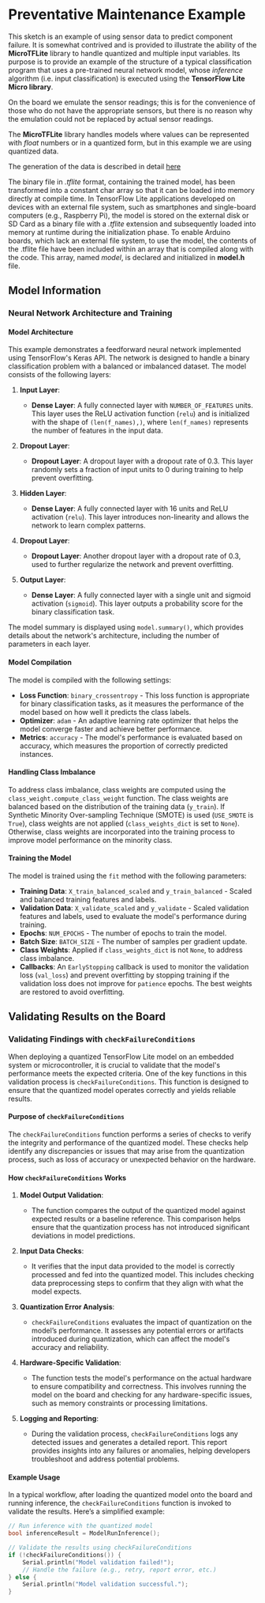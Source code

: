 # Preventative Maintenance Example

This sketch is an example of using sensor data to predict component failure. It is somewhat contrived and is provided to illustrate the ability of the **MicroTFLite** library to handle quantized and multiple input variables. Its purpose is to provide an example of the structure of a typical classification program that uses a pre-trained neural network model, whose _inference_ algorithm (i.e. input classification) is executed using the **TensorFlow Lite Micro library**.

On the board we emulate the sensor readings; this is for the convenience of those who do not have the appropriate sensors, but there is no reason why the emulation could not be replaced by actual sensor readings.

The **MicroTFLite** library handles models where values can be represented with _float_ numbers or in a quantized form, but in this example we are using quantized data.

The generation of the data is described in detail [here](https://github.com/johnosbb/Artificial-intelligence/tree/main/Embedded/PreventativeMaintenance)

The binary file in _.tflite_ format, containing the trained model, has been transformed into a constant char array so that it can be loaded into memory directly at compile time. In TensorFlow Lite applications developed on devices with an external file system, such as smartphones and single-board computers (e.g., Raspberry Pi), the model is stored on the external disk or SD Card as a binary file with a _.tflite_ extension and subsequently loaded into memory at runtime during the initialization phase. To enable Arduino boards, which lack an external file system, to use the model, the contents of the .tflite file have been included within an array that is compiled along with the code. This array, named _model_, is declared and initialized in **model.h** file.

## Model Information

### Neural Network Architecture and Training

#### Model Architecture

This example demonstrates a feedforward neural network implemented using TensorFlow's Keras API. The network is designed to handle a binary classification problem with a balanced or imbalanced dataset. The model consists of the following layers:

1. **Input Layer**:

   - **Dense Layer**: A fully connected layer with `NUMBER_OF_FEATURES` units. This layer uses the ReLU activation function (`relu`) and is initialized with the shape of `(len(f_names),)`, where `len(f_names)` represents the number of features in the input data.

2. **Dropout Layer**:

   - **Dropout Layer**: A dropout layer with a dropout rate of 0.3. This layer randomly sets a fraction of input units to 0 during training to help prevent overfitting.

3. **Hidden Layer**:

   - **Dense Layer**: A fully connected layer with 16 units and ReLU activation (`relu`). This layer introduces non-linearity and allows the network to learn complex patterns.

4. **Dropout Layer**:

   - **Dropout Layer**: Another dropout layer with a dropout rate of 0.3, used to further regularize the network and prevent overfitting.

5. **Output Layer**:
   - **Dense Layer**: A fully connected layer with a single unit and sigmoid activation (`sigmoid`). This layer outputs a probability score for the binary classification task.

The model summary is displayed using `model.summary()`, which provides details about the network's architecture, including the number of parameters in each layer.

#### Model Compilation

The model is compiled with the following settings:

- **Loss Function**: `binary_crossentropy` - This loss function is appropriate for binary classification tasks, as it measures the performance of the model based on how well it predicts the class labels.
- **Optimizer**: `adam` - An adaptive learning rate optimizer that helps the model converge faster and achieve better performance.
- **Metrics**: `accuracy` - The model's performance is evaluated based on accuracy, which measures the proportion of correctly predicted instances.

#### Handling Class Imbalance

To address class imbalance, class weights are computed using the `class_weight.compute_class_weight` function. The class weights are balanced based on the distribution of the training data (`y_train`). If Synthetic Minority Over-sampling Technique (SMOTE) is used (`USE_SMOTE` is `True`), class weights are not applied (`class_weights_dict` is set to `None`). Otherwise, class weights are incorporated into the training process to improve model performance on the minority class.

#### Training the Model

The model is trained using the `fit` method with the following parameters:

- **Training Data**: `X_train_balanced_scaled` and `y_train_balanced` - Scaled and balanced training features and labels.
- **Validation Data**: `X_validate_scaled` and `y_validate` - Scaled validation features and labels, used to evaluate the model's performance during training.
- **Epochs**: `NUM_EPOCHS` - The number of epochs to train the model.
- **Batch Size**: `BATCH_SIZE` - The number of samples per gradient update.
- **Class Weights**: Applied if `class_weights_dict` is not `None`, to address class imbalance.
- **Callbacks**: An `EarlyStopping` callback is used to monitor the validation loss (`val_loss`) and prevent overfitting by stopping training if the validation loss does not improve for `patience` epochs. The best weights are restored to avoid overfitting.

## Validating Results on the Board

### Validating Findings with `checkFailureConditions`

When deploying a quantized TensorFlow Lite model on an embedded system or microcontroller, it is crucial to validate that the model's performance meets the expected criteria. One of the key functions in this validation process is `checkFailureConditions`. This function is designed to ensure that the quantized model operates correctly and yields reliable results.

#### Purpose of `checkFailureConditions`

The `checkFailureConditions` function performs a series of checks to verify the integrity and performance of the quantized model. These checks help identify any discrepancies or issues that may arise from the quantization process, such as loss of accuracy or unexpected behavior on the hardware.

#### How `checkFailureConditions` Works

1. **Model Output Validation**:

   - The function compares the output of the quantized model against expected results or a baseline reference. This comparison helps ensure that the quantization process has not introduced significant deviations in model predictions.

2. **Input Data Checks**:

   - It verifies that the input data provided to the model is correctly processed and fed into the quantized model. This includes checking data preprocessing steps to confirm that they align with what the model expects.

3. **Quantization Error Analysis**:

   - `checkFailureConditions` evaluates the impact of quantization on the model’s performance. It assesses any potential errors or artifacts introduced during quantization, which can affect the model's accuracy and reliability.

4. **Hardware-Specific Validation**:

   - The function tests the model's performance on the actual hardware to ensure compatibility and correctness. This involves running the model on the board and checking for any hardware-specific issues, such as memory constraints or processing limitations.

5. **Logging and Reporting**:
   - During the validation process, `checkFailureConditions` logs any detected issues and generates a detailed report. This report provides insights into any failures or anomalies, helping developers troubleshoot and address potential problems.

#### Example Usage

In a typical workflow, after loading the quantized model onto the board and running inference, the `checkFailureConditions` function is invoked to validate the results. Here’s a simplified example:

```cpp
// Run inference with the quantized model
bool inferenceResult = ModelRunInference();

// Validate the results using checkFailureConditions
if (!checkFailureConditions()) {
    Serial.println("Model validation failed!");
    // Handle the failure (e.g., retry, report error, etc.)
} else {
    Serial.println("Model validation successful.");
}
```
